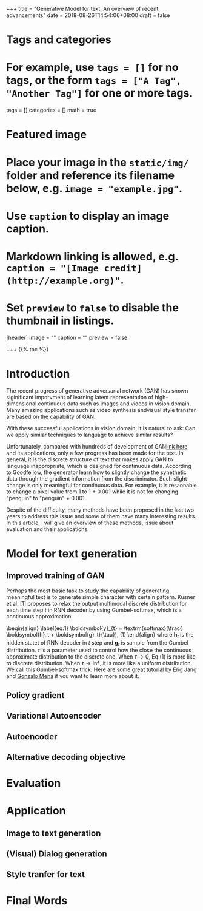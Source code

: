 +++
title = "Generative Model for text: An overview of recent advancements"
date = 2018-08-26T14:54:06+08:00
draft = false

# Tags and categories
# For example, use `tags = []` for no tags, or the form `tags = ["A Tag", "Another Tag"]` for one or more tags.
tags = []
categories = []
math = true
# Featured image
# Place your image in the `static/img/` folder and reference its filename below, e.g. `image = "example.jpg"`.
# Use `caption` to display an image caption.
#   Markdown linking is allowed, e.g. `caption = "[Image credit](http://example.org)"`.
# Set `preview` to `false` to disable the thumbnail in listings.
[header]
image = ""
caption = ""
preview = false

+++
{{% toc %}}

# Introduction
The recent progress of generative adversarial network (GAN) has shown siginificant imporvment of learning latent representation of high-dimensional continuous data such as images and videos in vision domain. Many amazing applications such as video synthesis andvisual style transfer are based on the capability of GAN.


With these successful applications in vision domain, it is natural to ask: 
Can we apply similar techniques to language to achieve similar results?

Unfortunately, compared with hundreds of development of GAN[link here]() and its applications, only a few progress has been made for the text. In general, it is the discrete structure of text that makes apply GAN to language inappropriate, which is designed for continuous data.  According to [Goodfellow](https://www.reddit.com/r/MachineLearning/comments/40ldq6/generative_adversarial_networks_for_text/), the generator learn how to slightly change the synethetic data through the gradient information from the discriminator. Such slight change is only meaningful for continuous data. For example, it is resaonable to change a pixel value from 1 to 1 + 0.001 while it is not for changing "penguin" to  "penguin" + 0.001.

Despite of the difficulty, many methods have been proposed in the last two years to address this issue and some of them have many interesting results. In this article, I will give an overview of these methods, issue about evaluation and their applications.

# Model for text generation
## Improved training of GAN
Perhaps the most basic task to study the capability of generating meaningful text is to generate simple character with certain pattern. Kusner et al. [1] proposes to relax the output multimodal discrete distribution for each time step $t$ in RNN decoder by using Gumbel-softmax, which is a continuous approximation.

\begin{align}
\label{eq:1}
\boldsymbol{y}_{t} = \textrm{softmax}(\frac{ \boldsymbol{h}_t + \boldsymbol{g}_t}{\tau}), (1)
\end{align}
where $\boldsymbol{h}_t$ is the hidden statet of RNN decoder in $t$ step and  $\boldsymbol{g}_t$ is sample from the Gumbel distribution. $\tau$ is a parameter used to control how the close the continuous approximate distribution to the discrete one. When $\tau \rightarrow 0$, Eq (1) is more like to discrete distribution. When $\tau \rightarrow \inf$, it is more like a uniform distribution. We call this Gumbel-softmax trick. Here are some great tutorial by [Erig Jang](https://blog.evjang.com/2016/11/tutorial-categorical-variational.html) and [Gonzalo Mena](https://casmls.github.io/general/2017/02/01/GumbelSoftmax.html) if you want to learn more about it.
## Policy gradient
## Variational Autoencoder
## Autoencoder
## Alternative decoding objective

# Evaluation
# Application
## Image to text generation
## (Visual) Dialog generation
## Style tranfer for text
# Final Words



